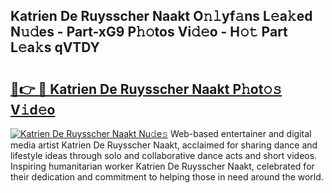 ## Katrien De Ruysscher Naakt O𝚗𝚕yf𝚊ns L𝚎a𝚔ed N𝚞𝚍es - Part-xG9 P𝚑𝚘tos Vi𝚍𝚎o - H𝚘𝚝 Part L𝚎a𝚔s qVTDY

# <h2><a href="http://kf8eje.oniu.top/?m=Katrien+De+Ruysscher+Naakt">🔗👉 🔴 Katrien De Ruysscher Naakt P𝚑ot𝚘𝚜 V𝚒d𝚎o</a></h2>

[![Katrien De Ruysscher Naakt Nu𝚍e𝚜](https://i.imgur.com/0qMVB7G.gif)](http://kf8eje.oniu.top/?m=Katrien+De+Ruysscher+Naakt)
Web-based entertainer and digital media artist Katrien De Ruysscher Naakt, acclaimed for sharing dance and lifestyle ideas through solo and collaborative dance acts and short videos. Inspiring humanitarian worker Katrien De Ruysscher Naakt, celebrated for their dedication and commitment to helping those in need around the world.  
